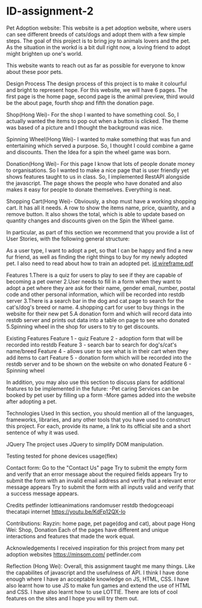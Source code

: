 # ID-assignment-2

Pet Adoption website:
This website is a pet adoption website, where users can see different breeds of cats/dogs and adopt them with a few simple steps. The goal of this project is to bring joy to animals lovers and the pet. As the situation in the workd is a bit dull right now, a loving friend to adopt might brighten up one's world. 

This website wants to reach out as far as possible for everyone to know about these poor pets. 

Design Process
The design process of this project is to make it colourful and bright to represent hope. For this website, we will have 6 pages. The first page is the home page,  second page is the animal preview, third would be the about page, fourth shop and fifth the donation page.

Shop(Hong Wei)- For the shop I wanted to have something cool. So, I actually wanted the items to pop out when a button is clicked. The theme was based of a picture and I thought the background was nice.

Spinning Wheel(Hong Wei)- I wanted to make something that was fun and entertaining which served a purpose. So, I thought I could combine a game and discounts. Then the Idea for a spin the wheel game was born. 

Donation(Hong Wei)- For this page I know that lots of people donate money to organisations. So I wanted to make a nice page that is user friendly yet shows features taught to us in class. So, I implemented RestAPI alongside the javascript. The page shows the people who have donated and also makes it easy for people to donate themselves. Everything is neat.

Shopping Cart(Hong Wei)- Obviously, a shop must have a working shopping cart. It has all it needs. A row to show the items name, price, quantity, and a remove button. It also shows the total, which is able to update based on quantity changes and discounts given on the Spin the Wheel game.

In particular, as part of this section we recommend that you provide a list of User Stories, with the following general structure:

As a user type, I want to adopt a pet, so that I can be happy and find a new fur friend, as well as finding the right things to buy for my newly adopted pet. I also need 
to read about how to train an adopted pet.
[id wireframe.pdf](https://github.com/ngrayzin/ID-assignment-2/files/8098045/id.wireframe.pdf)

Features
1.There is a quiz for users to play to see if they are capable of becoming a pet owner
2.User needs to fill in a form when they want to adopt a pet where they are ask for their name, gender email, number, postal code and other personal information, which will be recorded into restdb server
3.There is a search bar in the dog and cat page to search for the cat's/dog's breed or name.
4.shopping cart for user to buy things in the website for their new pet
5.A donation form and which will record data into restdb server and prints out data into a table on page to see who donated
5.Spinning wheel in the shop for users to try to get discounts.

Existing Features
Feature 1 - quiz
Feature 2 - adoption form that will be recorded into restdb
Feature 3 - search bar to search for dog's/cat's name/breed
Feature 4 - allows user to see what is in their cart when they add items to cart
Feature 5 - donation form which will be recorded into the restdb server and to be shown on the website on who donated
Feature 6 - Spinning wheel 

In addition, you may also use this section to discuss plans for additional features to be implemented in the future:
-Pet caring Services can be booked by pet user by filling up a form
-More games added into the website after adopting a pet.

Technologies Used
In this section, you should mention all of the languages, frameworks, libraries, and any other tools that you have used to construct this project. For each, provide its name, a link to its official site and a short sentence of why it was used.

JQuery
The project uses JQuery to simplify DOM manipulation.

Testing
tested for phone devices usage(flex)

Contact form:
Go to the "Contact Us" page
Try to submit the empty form and verify that an error message about the required fields appears
Try to submit the form with an invalid email address and verify that a relevant error message appears
Try to submit the form with all inputs valid and verify that a success message appears.


Credits
petfinder
lottieanimations
randomuser
restdb
thedogceoapi
thecatapi
internet
https://youtu.be/KdFp12QX-Io

Contributions:
Rayzin: home page, pet page(dog and cat), about page
Hong Wei: Shop, Donation
Each of the pages have different and unique interactions and features that made the work equal.

Acknowledgements
I received inspiration for this project from many pet adoption websites 
https://minsom.com/
petfinder.com

Reflection (Hong Wei):
Overall, this assignment taught me many things. Like the capabilites of javascript and the usefulness of API. I think I have done enough where I have an acceptable knowledge on JS, HTML, CSS. I have also learnt how to use JS to make fun games and extend the use of HTML and CSS. I have also learnt how to use LOTTIE. There are lots of cool features on the sites and I hope you will try them out.